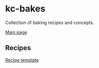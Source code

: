 # kc-bakes

Collection of baking recipes and concepts.

[Main page](https://kacox.github.io/kc-bakes/)

## Recipes

[Recipe template](content/recipes/recipe_template.md)
